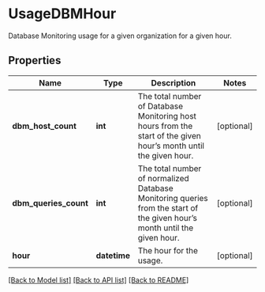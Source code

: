 # UsageDBMHour

Database Monitoring usage for a given organization for a given hour.

## Properties
Name | Type | Description | Notes
------------ | ------------- | ------------- | -------------
**dbm_host_count** | **int** | The total number of Database Monitoring host hours from the start of the given hour’s month until the given hour. | [optional] 
**dbm_queries_count** | **int** | The total number of normalized Database Monitoring queries from the start of the given hour’s month until the given hour. | [optional] 
**hour** | **datetime** | The hour for the usage. | [optional] 

[[Back to Model list]](README.md#documentation-for-models) [[Back to API list]](README.md#documentation-for-api-endpoints) [[Back to README]](README.md)


